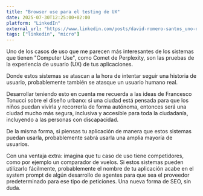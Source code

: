 ```yaml
---
title: "Browser use para el testing de UX"
date: 2025-07-30T12:25:00+02:00
platform: "LinkedIn"
external_url: "https://www.linkedin.com/posts/david-romero-santos_uno-de-los-casos-de-uso-que-me-parecen-m%C3%A1s-activity-7356291811910336513-1ocy"
tags: ["linkedin", "micro"]
---
```


Uno de los casos de uso que me parecen más interesantes de los sistemas que tienen "Computer Use", como Comet de Perplexity, son las pruebas de la experiencia de usuario (UX) de tus aplicaciones.

Donde estos sistemas se atascan a la hora de intentar seguir una historia de usuario, probablemente también se atasque un usuario humano real.

Desarrollar teniendo esto en cuenta me recuerda a las ideas de Francesco Tonucci sobre el diseño urbano: si una ciudad está pensada para que los niños puedan vivirla y recorrerla de forma autónoma, entonces será una ciudad mucho más segura, inclusiva y accesible para toda la ciudadanía, incluyendo a las personas con discapacidad.

De la misma forma, si piensas tu aplicación de manera que estos sistemas puedan usarla, probablemente sabrá usarla una amplia mayoría de usuarios. 

Con una ventaja extra: imagina que tu caso de uso tiene competidores, como por ejemplo un comparador de vuelos. Si estos sistemas pueden utilizarlo fácilmente, probablemente el nombre de tu aplicación acabe en el system prompt de algún desarrollo de agentes para que sea el proveedor predeterminado para ese tipo de peticiones. Una nueva forma de SEO, sin duda.